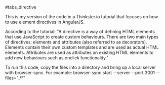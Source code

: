 #tabs_directive 

This is my version of the code in a Thinkster.io tutorial that focuses on how to use element directives in AngularJS.

According to the tutorial: "A directive is a way of defining HTML elements that use JavaScript to create custom behaviours. There are two main types of directives: elements and attributes (also referred to as decorators). Elements contain their own custom templates and are used as actual HTML elements. Attributes are used as attributes on existing HTML elements to add new behaviours such as onclick functionality."

To run this code, copy the files into a directory and bring up a local server with browser-sync. For example: browser-sync start --server --port 3001 --files="./*"


